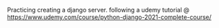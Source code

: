 Practicing creating a django server. following a udemy tutorial @ https://www.udemy.com/course/python-django-2021-complete-course/
